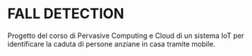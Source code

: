 # FALL DETECTION
Progetto del corso di Pervasive Computing e Cloud di un sistema IoT per identificare la caduta di persone anziane in casa tramite mobile.